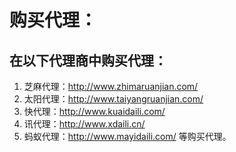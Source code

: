 
购买代理：
===

在以下代理商中购买代理：
---

1. 芝麻代理：http://www.zhimaruanjian.com/
2. 太阳代理：http://www.taiyangruanjian.com/
3. 快代理：http://www.kuaidaili.com/
4. 讯代理：http://www.xdaili.cn/
5. 蚂蚁代理：http://www.mayidaili.com/
   等购买代理。





